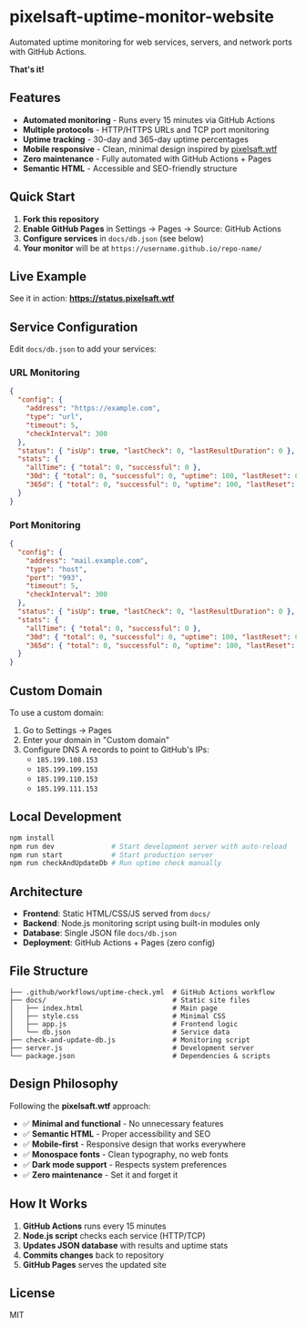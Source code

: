 # pixelsaft-uptime-monitor-website

Automated uptime monitoring for web services, servers, and network ports with GitHub Actions.

**That's it!**

## Features

- **Automated monitoring** - Runs every 15 minutes via GitHub Actions
- **Multiple protocols** - HTTP/HTTPS URLs and TCP port monitoring
- **Uptime tracking** - 30-day and 365-day uptime percentages
- **Mobile responsive** - Clean, minimal design inspired by [pixelsaft.wtf](https://pixelsaft.wtf/)
- **Zero maintenance** - Fully automated with GitHub Actions + Pages
- **Semantic HTML** - Accessible and SEO-friendly structure

## Quick Start

1. **Fork this repository**
2. **Enable GitHub Pages** in Settings → Pages → Source: GitHub Actions
3. **Configure services** in `docs/db.json` (see below)
4. **Your monitor** will be at `https://username.github.io/repo-name/`

## Live Example

See it in action: **<https://status.pixelsaft.wtf>**

## Service Configuration

Edit `docs/db.json` to add your services:

### URL Monitoring

```json
{
  "config": {
    "address": "https://example.com",
    "type": "url",
    "timeout": 5,
    "checkInterval": 300
  },
  "status": { "isUp": true, "lastCheck": 0, "lastResultDuration": 0 },
  "stats": {
    "allTime": { "total": 0, "successful": 0 },
    "30d": { "total": 0, "successful": 0, "uptime": 100, "lastReset": 0 },
    "365d": { "total": 0, "successful": 0, "uptime": 100, "lastReset": 0 }
  }
}
```

### Port Monitoring

```json
{
  "config": {
    "address": "mail.example.com",
    "type": "host",
    "port": "993",
    "timeout": 5,
    "checkInterval": 300
  },
  "status": { "isUp": true, "lastCheck": 0, "lastResultDuration": 0 },
  "stats": {
    "allTime": { "total": 0, "successful": 0 },
    "30d": { "total": 0, "successful": 0, "uptime": 100, "lastReset": 0 },
    "365d": { "total": 0, "successful": 0, "uptime": 100, "lastReset": 0 }
  }
}
```

## Custom Domain

To use a custom domain:

1. Go to Settings → Pages
2. Enter your domain in "Custom domain"
3. Configure DNS A records to point to GitHub's IPs:
   - `185.199.108.153`
   - `185.199.109.153`
   - `185.199.110.153`
   - `185.199.111.153`

## Local Development

```bash
npm install
npm run dev              # Start development server with auto-reload
npm run start            # Start production server
npm run checkAndUpdateDb # Run uptime check manually
```

## Architecture

- **Frontend**: Static HTML/CSS/JS served from `docs/`
- **Backend**: Node.js monitoring script using built-in modules only
- **Database**: Single JSON file `docs/db.json`
- **Deployment**: GitHub Actions + Pages (zero config)

## File Structure

```
├── .github/workflows/uptime-check.yml  # GitHub Actions workflow
├── docs/                               # Static site files
│   ├── index.html                      # Main page
│   ├── style.css                       # Minimal CSS
│   ├── app.js                          # Frontend logic
│   └── db.json                         # Service data
├── check-and-update-db.js              # Monitoring script
├── server.js                           # Development server
└── package.json                        # Dependencies & scripts
```

## Design Philosophy

Following the **pixelsaft.wtf** approach:

- ✅ **Minimal and functional** - No unnecessary features
- ✅ **Semantic HTML** - Proper accessibility and SEO
- ✅ **Mobile-first** - Responsive design that works everywhere
- ✅ **Monospace fonts** - Clean typography, no web fonts
- ✅ **Dark mode support** - Respects system preferences
- ✅ **Zero maintenance** - Set it and forget it

## How It Works

1. **GitHub Actions** runs every 15 minutes
2. **Node.js script** checks each service (HTTP/TCP)
3. **Updates JSON database** with results and uptime stats
4. **Commits changes** back to repository
5. **GitHub Pages** serves the updated site

## License

MIT
